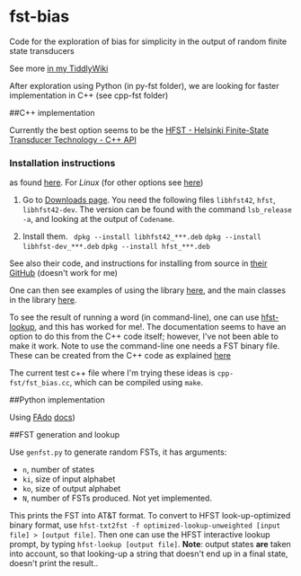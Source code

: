 # fst-bias
Code for the exploration of bias for simplicity in the output of random finite state transducers

See more [in my TiddlyWiki](http://guillefix.me/cosmos.html#MMathPhys%20oral%20presentation)

After exploration using Python (in py-fst folder), we are looking for faster implementation in C++ (see cpp-fst folder)

##C++ implementation

Currently the best option seems to be the [HFST - Helsinki Finite-State Transducer Technology - C++ API](https://hfst.github.io/cplusplus/index.html)

### Installation instructions

as found [here](https://kitwiki.csc.fi/twiki/bin/view/KitWiki/HfstDownloads#Installing_HFST_to_Linux_from_Ap). For *Linux* (for other options see [here](https://hfst.github.io/downloads/index.html))

1. Go to [Downloads page](http://apertium.projectjj.com/apt/nightly/pool/main/h/hfst/). You need the following files ``libhfst42``, ``hfst``, ``libhfst42-dev``. The version can be found with the command ``lsb_release -a``, and looking at the output of ``Codename``.

2. Install them. `` dpkg --install libhfst42_***.deb``
  ``dpkg --install libhfst-dev_***.deb``
  ``dpkg --install hfst_***.deb``

See also their code, and instructions for installing from source in [their GitHub](https://github.com/hfst/hfst) (doesn't work for me)

One can then see examples of using the library [here](https://hfst.github.io/cplusplus/QuickStart.html), and the main classes in the library [here](https://hfst.github.io/cplusplus/namespacehfst.html).

To see the result of running a word (in command-line), one can use [hfst-lookup](https://kitwiki.csc.fi/twiki/bin/view/KitWiki/HfstLookUp), and this has worked for me!. The documentation seems to have an option to do this from the C++ code itself; however, I've not been able to make it work. Note to use the command-line one needs a FST binary file. These can be created from the C++ code as explained [here](https://hfst.github.io/cplusplus/classhfst_1_1HfstOutputStream.html#acc3adf89b52ddb96509536c2c6a8f758)

The current test c++ file where I'm trying these ideas is ``cpp-fst/fst_bias.cc``, which can be compiled using ``make``.

##Python implementation

Using [FAdo](http://fado.dcc.fc.up.pt/software/) [docs](http://www.dcc.fc.up.pt/~rvr/FAdoDoc/index.html))

##FST generation and lookup

Use `genfst.py` to generate random FSTs, it has arguments:

* `n`, number of states
* `ki`, size of input alphabet
* `ko`, size of output alphabet
* `N`, number of FSTs produced. Not yet implemented.

This prints the FST into AT&T format. To convert to HFST look-up-optimized binary format, use `hfst-txt2fst -f optimized-lookup-unweighted [input file] > [output file]`. Then one can use the HFST interactive lookup prompt, by typing `hfst-lookup [output file]`. **Note**: output states **are** taken into account, so that looking-up a string that doesn't end up in a final state, doesn't print the result..
